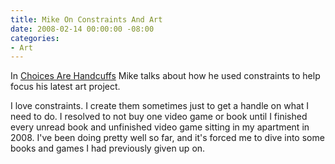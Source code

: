 ```yaml
---
title: Mike On Constraints And Art
date: 2008-02-14 00:00:00 -08:00
categories:
- Art
---
```


<p>In <a href="http://weblog.muledesign.com/2008/02/choices_are_handcuffs.php">Choices Are Handcuffs</a> Mike talks about how he used constraints to help focus his latest art project.</p>

<p>I love constraints. I create them sometimes just to get a handle on what I need to do. I resolved to not buy one video game or book until I finished every unread book and unfinished video game sitting in my apartment in 2008. I've been doing pretty well so far, and it's forced me to dive into some books and games I had previously given up on.</p>
